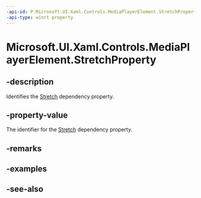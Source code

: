 ```yaml
---
-api-id: P:Microsoft.UI.Xaml.Controls.MediaPlayerElement.StretchProperty
-api-type: winrt property
---
```


<!-- Property syntax
public Windows.UI.Xaml.DependencyProperty StretchProperty { get; }
-->

# Microsoft.UI.Xaml.Controls.MediaPlayerElement.StretchProperty

## -description
Identifies the [Stretch](mediaplayerelement_stretch.md) dependency property.

## -property-value
The identifier for the [Stretch](mediaplayerelement_stretch.md) dependency property.

## -remarks

## -examples

## -see-also
